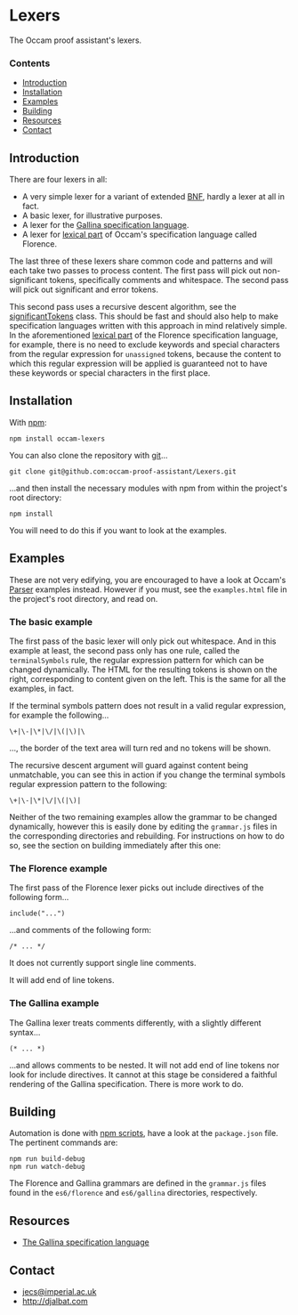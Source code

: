 # Lexers

The Occam proof assistant's lexers.

### Contents

- [Introduction](#introduction)
- [Installation](#installation)
- [Examples](#examples)
- [Building](#building)
- [Resources](#resources)
- [Contact](#contact)

## Introduction

There are four lexers in all:

* A very simple lexer for a variant of extended [BNF](https://en.wikipedia.org/wiki/Backus%E2%80%93Naur_form), hardly a lexer at all in fact.
* A basic lexer, for illustrative purposes.
* A lexer for the [Gallina specification language](https://coq.inria.fr/refman/Reference-Manual003.html).
* A lexer for [lexical part](https://raw.githubusercontent.com/occam-proof-assistant/Lexers/master/es6/florence/grammar.js) of Occam's specification language called Florence.

The last three of these lexers share common code and patterns and will each take two passes to process content. The first pass will pick out non-significant tokens, specifically comments and whitespace. The second pass will pick out significant and error tokens.

This second pass uses a recursive descent algorithm, see the [significantTokens](https://raw.githubusercontent.com/occam-proof-assistant/Lexers/master/es6/common/significantTokens.js) class. This should be fast and should also help to make specification languages written with this approach in mind relatively simple. In the aforementioned [lexical part](https://raw.githubusercontent.com/occam-proof-assistant/Lexers/master/es6/florence/grammar.js) of the Florence specification language, for example, there is no need to exclude keywords and special characters from the regular expression for `unassigned` tokens, because the content to which this regular expression will be applied is guaranteed not to have these keywords or special characters in the first place.

## Installation

With [npm](https://www.npmjs.com/):

    npm install occam-lexers

You can also clone the repository with [git](https://git-scm.com/)...

    git clone git@github.com:occam-proof-assistant/Lexers.git

...and then install the necessary modules with npm from within the project's root directory:

    npm install

You will need to do this if you want to look at the examples.

## Examples

These are not very edifying, you are encouraged to have a look at Occam's [Parser](https://github.com/occam-proof-assistant/Parser) examples instead. However if you must, see the `examples.html` file in the project's root directory, and read on.

### The basic example

The first pass of the basic lexer will only pick out whitespace. And in this example at least, the second pass only has one rule, called the `terminalSymbols` rule, the regular expression pattern for which can be changed dynamically. The HTML for the resulting tokens is shown on the right, corresponding to content given on the left. This is the same for all the examples, in fact.

If the terminal symbols pattern does not result in a valid regular expression, for example the following...

    \+|\-|\*|\/|\(|\)|\

..., the border of the text area will turn red and no tokens will be shown.

The recursive descent argument will guard against content being unmatchable, you can see this in action if you change the terminal symbols regular expression pattern to the following:

    \+|\-|\*|\/|\(|\)|

Neither of the two remaining examples allow the grammar to be changed dynamically, however this is easily done by editing the `grammar.js` files in the corresponding directories and rebuilding. For instructions on how to do so, see the section on building immediately after this one:

### The Florence example

The first pass of the Florence lexer picks out include directives of the following form...

    include("...")

...and comments of the following form:

    /* ... */

It does not currently support single line comments.

It will add end of line tokens.

### The Gallina example

The Gallina lexer treats comments differently, with a slightly different syntax...

    (* ... *)

...and allows comments to be nested. It will not add end of line tokens nor look for include directives. It cannot at this stage be considered a faithful rendering of the Gallina specification. There is more work to do.

## Building

Automation is done with [npm scripts](https://docs.npmjs.com/misc/scripts), have a look at the `package.json` file. The pertinent commands are:

    npm run build-debug
    npm run watch-debug

The Florence and Gallina grammars are defined in the `grammar.js` files found in the `es6/florence` and `es6/gallina` directories, respectively.

## Resources

* [The Gallina specification language](https://coq.inria.fr/refman/Reference-Manual003.html)

## Contact

* jecs@imperial.ac.uk
* http://djalbat.com

